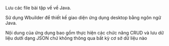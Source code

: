 Lưu các file bài tập về về Java.

Sử dụng Wbuilder để thiết kế giao diện ứng dụng desktop bằng ngôn ngữ Java.

Nội dung của ứng dụng bao gồm thực hiện các chức năng CRUD và lưu dữ liệu dưới dạng JSON chứ không thông qua bất kỳ cơ sở dữ liệu nào
